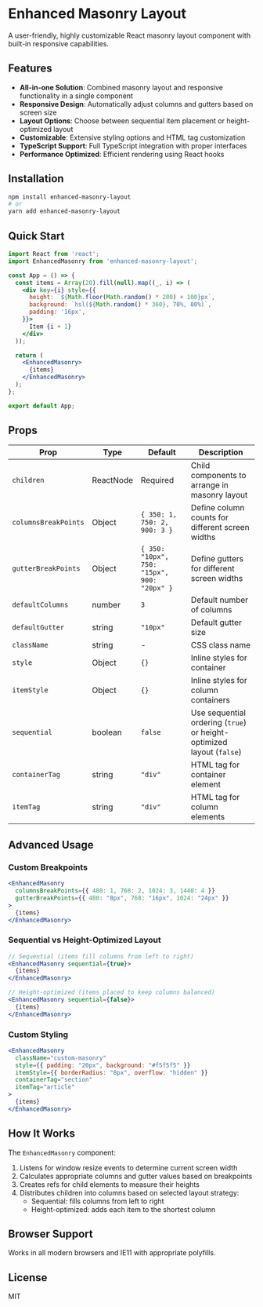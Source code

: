 # Enhanced Masonry Layout

A user-friendly, highly customizable React masonry layout component with built-in responsive capabilities.

## Features

- **All-in-one Solution**: Combined masonry layout and responsive functionality in a single component
- **Responsive Design**: Automatically adjust columns and gutters based on screen size
- **Layout Options**: Choose between sequential item placement or height-optimized layout
- **Customizable**: Extensive styling options and HTML tag customization
- **TypeScript Support**: Full TypeScript integration with proper interfaces
- **Performance Optimized**: Efficient rendering using React hooks

## Installation

```bash
npm install enhanced-masonry-layout
# or
yarn add enhanced-masonry-layout
```

## Quick Start

```jsx
import React from 'react';
import EnhancedMasonry from 'enhanced-masonry-layout';

const App = () => {
  const items = Array(20).fill(null).map((_, i) => (
    <div key={i} style={{
      height: `${Math.floor(Math.random() * 200) + 100}px`,
      background: `hsl(${Math.random() * 360}, 70%, 80%)`,
      padding: '16px',
    }}>
      Item {i + 1}
    </div>
  ));

  return (
    <EnhancedMasonry>
      {items}
    </EnhancedMasonry>
  );
};

export default App;
```

## Props

| Prop | Type | Default | Description |
|------|------|---------|-------------|
| `children` | ReactNode | Required | Child components to arrange in masonry layout |
| `columnsBreakPoints` | Object | `{ 350: 1, 750: 2, 900: 3 }` | Define column counts for different screen widths |
| `gutterBreakPoints` | Object | `{ 350: "10px", 750: "15px", 900: "20px" }` | Define gutters for different screen widths |
| `defaultColumns` | number | `3` | Default number of columns |
| `defaultGutter` | string | `"10px"` | Default gutter size |
| `className` | string | - | CSS class name |
| `style` | Object | `{}` | Inline styles for container |
| `itemStyle` | Object | `{}` | Inline styles for column containers |
| `sequential` | boolean | `false` | Use sequential ordering (`true`) or height-optimized layout (`false`) |
| `containerTag` | string | `"div"` | HTML tag for container element |
| `itemTag` | string | `"div"` | HTML tag for column elements |

## Advanced Usage

### Custom Breakpoints

```jsx
<EnhancedMasonry 
  columnsBreakPoints={{ 480: 1, 768: 2, 1024: 3, 1440: 4 }}
  gutterBreakPoints={{ 480: "8px", 768: "16px", 1024: "24px" }}
>
  {items}
</EnhancedMasonry>
```

### Sequential vs Height-Optimized Layout

```jsx
// Sequential (items fill columns from left to right)
<EnhancedMasonry sequential={true}>
  {items}
</EnhancedMasonry>

// Height-optimized (items placed to keep columns balanced)
<EnhancedMasonry sequential={false}>
  {items}
</EnhancedMasonry>
```

### Custom Styling

```jsx
<EnhancedMasonry 
  className="custom-masonry"
  style={{ padding: "20px", background: "#f5f5f5" }}
  itemStyle={{ borderRadius: "8px", overflow: "hidden" }}
  containerTag="section"
  itemTag="article"
>
  {items}
</EnhancedMasonry>
```

## How It Works

The `EnhancedMasonry` component:

1. Listens for window resize events to determine current screen width
2. Calculates appropriate columns and gutter values based on breakpoints
3. Creates refs for child elements to measure their heights
4. Distributes children into columns based on selected layout strategy:
   - Sequential: fills columns from left to right
   - Height-optimized: adds each item to the shortest column

## Browser Support

Works in all modern browsers and IE11 with appropriate polyfills.

## License

MIT